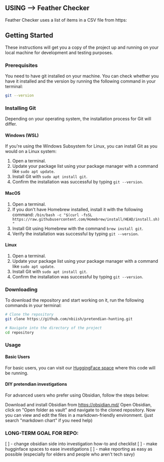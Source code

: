 

## USING --> Feather Checker
Feather Checker uses a list of items in a CSV file from https:

## Getting Started

These instructions will get you a copy of the project up and running on your local machine for development and testing purposes.

### Prerequisites

You need to have git installed on your machine. You can check whether you have it installed and the version by running the following command in your terminal:

```bash
git --version
```
### Installing Git
Depending on your operating system, the installation process for Git will differ.

#### Windows (WSL)
If you're using the Windows Subsystem for Linux, you can install Git as you would on a Linux system:

1. Open a terminal.
2. Update your package list using your package manager with a command like `sudo apt update`.
3. Install Git with `sudo apt install git`.
4. Confirm the installation was successful by typing `git --version`.

#### MacOS
1. Open a terminal.
2. If you don't have Homebrew installed, install it with the following command: `/bin/bash -c "$(curl -fsSL https://raw.githubusercontent.com/Homebrew/install/HEAD/install.sh)"`
3. Install Git using Homebrew with the command `brew install git`.
4. Verify the installation was successful by typing `git --version`.

#### Linux
1. Open a terminal.
2. Update your package list using your package manager with a command like `sudo apt update`.
3. Install Git with `sudo apt install git`.
4. Confirm the installation was successful by typing `git --version`.


### Downloading
To download the repository and start working on it, run the following commands in your terminal:

```bash
# Clone the repository
git clone https://github.com/nbiish/pretendian-hunting.git

# Navigate into the directory of the project
cd repository
```

### Usage
#### Basic Users
For basic users, you can visit our [HuggingFace space](https.hugginface.co/nbiish) where this code will be running.

#### DIY pretendian investigations
For advanced users who prefer using Obsidian, follow the steps below:

Download and install Obsidian from https://obsidian.md/ 
Open Obsidian, click on "Open folder as vault" and navigate to the cloned repository.
Now you can view and edit the files in a markdown-friendly environment. 
(just search "markdown chart" if you need help)

### LONG-TERM GOAL FOR REPO:
[ ] - change obsidian side into investigation how-to and checklist
[ ] - make hugginface spaces to ease investigations
[ ] - make reporting as easy as possible (especially for elders and people who aren't tech savy)